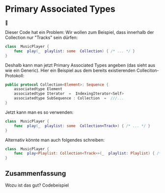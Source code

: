 # Primary Associated Types
🥇


Dieser Code hat ein Problem: Wir wollen zum Beispiel, dass innerhalb der Collection nur "Tracks" sein dürfen:

```swift
class  MusicPlayer { 
	func  play(_  playlist: some  Collection) { /* ... */ }
}
```

Deshalb kann man jetzt Primary Associated Types angeben (das sieht aus wie ein Generic). Hier ein Beispiel aus dem bereits existierenden Colleciton-Protokoll:

```swift
public protocol Collection<Element>: Sequence {
	associatedtype Element 
	associatedtype Iterator  =  IndexingIterator<Self>
	associatedtype SubSequence : Collection  =  ///...
}
```

Jetzt kann man es so verwenden:

```swift
class  MusicPlayer { 
	func  play(_  playlist: some  Collection<Track>) { /* ... */ }
}
```

Alternativ könnte man auch folgendes schreiben:

```swift
class  MusicPlayer {
	func  play<Playlist: Collection<Track>>(_  playlist: Playlist) { /* ... */ }
}
```

## Zusammenfassung
Wozu ist das gut?
Codebeispiel